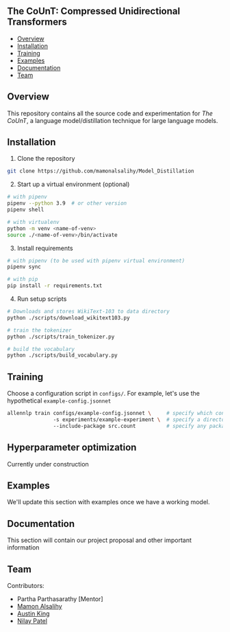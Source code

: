 The CoUnT: Compressed Unidirectional Transformers
-------------------------------------------------

- [Overview](#package-overview)
- [Installation](#installation)
- [Training](#training)
- [Examples](#Examples)
- [Documentation](#documentation)
- [Team](#team)

Overview
--------
This repository contains all the source code and experimentation for *The CoUnT*, a language
model/distillation technique for large language models.

Installation
------------
1. Clone the repository
```bash
git clone https://github.com/mamonalsalihy/Model_Distillation
```
2. Start up a virtual environment (optional)
```bash
# with pipenv
pipenv --python 3.9  # or other version
pipenv shell

# with virtualenv
python -m venv <name-of-venv>
source ./<name-of-venv>/bin/activate
```
3. Install requirements
 ```bash
 # with pipenv (to be used with pipenv virtual environment)
 pipenv sync
 
 # with pip
 pip install -r requirements.txt
 ```
4. Run setup scripts
```bash
# Downloads and stores WikiText-103 to data directory
python ./scripts/download_wikitext103.py

# train the tokenizer
python ./scripts/train_tokenizer.py

# build the vocabulary
python ./scripts/build_vocabulary.py
```

Training
--------
Choose a configuration script in `configs/`. For example, let's use the hypothetical `example-config.jsonnet`

```bash
allennlp train configs/example-config.jsonnet \     # specify which config file to use
               -s experiments/example-experiment \  # specify a directory for the experiment (saved models, logs, metadata, etc.)
               --include-package src.count          # specify any packages to include code from
```

Hyperparameter optimization
---------------------------
Currently under construction


Examples
--------
We'll update this section with examples once we have a working model.

Documentation
-------------
This section will contain our project proposal and other important information


Team
----
Contributors:

- Partha Parthasarathy [Mentor]
- [Mamon Alsalihy](https://github.com/mamonalsalihy)
- [Austin King](https://github.com/aukking)
- [Nilay Patel](https://github.com/offendo)
